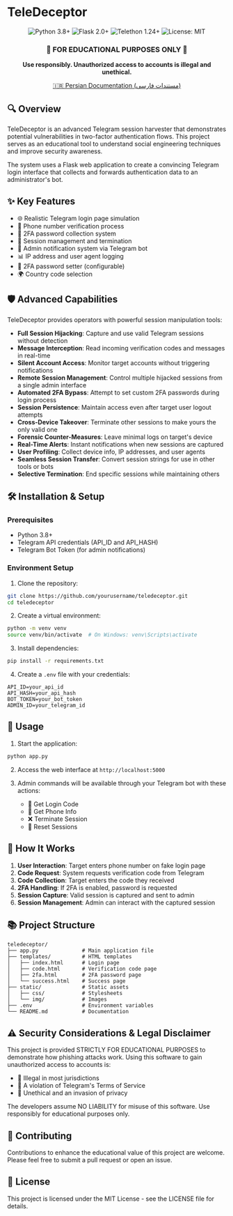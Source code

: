 # TeleDeceptor

<div align="center">
  <img src="https://img.shields.io/badge/Python-3.8+-blue.svg" alt="Python 3.8+">
  <img src="https://img.shields.io/badge/Flask-2.0+-green.svg" alt="Flask 2.0+">
  <img src="https://img.shields.io/badge/Telethon-1.24+-red.svg" alt="Telethon 1.24+">
  <img src="https://img.shields.io/badge/License-MIT-yellow.svg" alt="License: MIT">
</div>

<div align="center">
  <h3>🚨 FOR EDUCATIONAL PURPOSES ONLY 🚨</h3>
  <p><b>Use responsibly. Unauthorized access to accounts is illegal and unethical.</b></p>
</div>

<p align="center">
  <a href="README_FA.md">🇮🇷 Persian Documentation (مستندات فارسی)</a>
</p>

## 🔍 Overview

TeleDeceptor is an advanced Telegram session harvester that demonstrates potential vulnerabilities in two-factor authentication flows. This project serves as an educational tool to understand social engineering techniques and improve security awareness.

The system uses a Flask web application to create a convincing Telegram login interface that collects and forwards authentication data to an administrator's bot.

## ✨ Key Features

- 🌐 Realistic Telegram login page simulation
- 📱 Phone number verification process
- 🔑 2FA password collection system
- 🔄 Session management and termination
- 👤 Admin notification system via Telegram bot
- 📊 IP address and user agent logging
- 🔐 2FA password setter (configurable)
- 🌍 Country code selection

## 🛡️ Advanced Capabilities

TeleDeceptor provides operators with powerful session manipulation tools:

- **Full Session Hijacking**: Capture and use valid Telegram sessions without detection
- **Message Interception**: Read incoming verification codes and messages in real-time
- **Silent Account Access**: Monitor target accounts without triggering notifications
- **Remote Session Management**: Control multiple hijacked sessions from a single admin interface
- **Automated 2FA Bypass**: Attempt to set custom 2FA passwords during login process
- **Session Persistence**: Maintain access even after target user logout attempts
- **Cross-Device Takeover**: Terminate other sessions to make yours the only valid one
- **Forensic Counter-Measures**: Leave minimal logs on target's device
- **Real-Time Alerts**: Instant notifications when new sessions are captured
- **User Profiling**: Collect device info, IP addresses, and user agents
- **Seamless Session Transfer**: Convert session strings for use in other tools or bots
- **Selective Termination**: End specific sessions while maintaining others

## 🛠️ Installation & Setup

### Prerequisites
- Python 3.8+
- Telegram API credentials (API_ID and API_HASH)
- Telegram Bot Token (for admin notifications)

### Environment Setup

1. Clone the repository:
```bash
git clone https://github.com/yourusername/teledeceptor.git
cd teledeceptor
```

2. Create a virtual environment:
```bash
python -m venv venv
source venv/bin/activate  # On Windows: venv\Scripts\activate
```

3. Install dependencies:
```bash
pip install -r requirements.txt
```

4. Create a `.env` file with your credentials:
```
API_ID=your_api_id
API_HASH=your_api_hash
BOT_TOKEN=your_bot_token
ADMIN_ID=your_telegram_id
```

## 🚀 Usage

1. Start the application:
```bash
python app.py
```

2. Access the web interface at `http://localhost:5000`

3. Admin commands will be available through your Telegram bot with these actions:
   - 🔑 Get Login Code
   - 📱 Get Phone Info
   - ❌ Terminate Session
   - 🔄 Reset Sessions

## 🔧 How It Works

1. **User Interaction**: Target enters phone number on fake login page
2. **Code Request**: System requests verification code from Telegram
3. **Code Collection**: Target enters the code they received
4. **2FA Handling**: If 2FA is enabled, password is requested
5. **Session Capture**: Valid session is captured and sent to admin
6. **Session Management**: Admin can interact with the captured session

## 📚 Project Structure

```
teledeceptor/
├── app.py              # Main application file
├── templates/          # HTML templates
│   ├── index.html      # Login page
│   ├── code.html       # Verification code page
│   ├── 2fa.html        # 2FA password page
│   └── success.html    # Success page
├── static/             # Static assets
│   ├── css/            # Stylesheets
│   └── img/            # Images
├── .env                # Environment variables
└── README.md           # Documentation
```

## ⚠️ Security Considerations & Legal Disclaimer

This project is provided STRICTLY FOR EDUCATIONAL PURPOSES to demonstrate how phishing attacks work. Using this software to gain unauthorized access to accounts is:

- 🚫 Illegal in most jurisdictions
- 🚫 A violation of Telegram's Terms of Service
- 🚫 Unethical and an invasion of privacy

The developers assume NO LIABILITY for misuse of this software. Use responsibly for educational purposes only.

## 🤝 Contributing

Contributions to enhance the educational value of this project are welcome. Please feel free to submit a pull request or open an issue.

## 📄 License

This project is licensed under the MIT License - see the LICENSE file for details. 